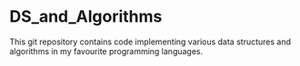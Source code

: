 # DS_and_Algorithms
This git repository contains code implementing various data structures and algorithms in my favourite programming languages.
